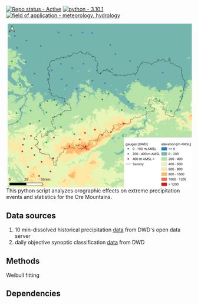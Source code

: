 [![Repo status - Active](https://img.shields.io/badge/Repo_status-Active-00aa00)](https://)
[![python - 3.10.1](https://img.shields.io/badge/python-3.10.1-ffe05c?logo=python&logoColor=4685b7)](https://)
[![field of application - meteorology, hydrology](https://img.shields.io/badge/field_of_application-meteorology%2C_hydrology-00aaff)](https://)

<img align="right" src="geodata/Map_Uebersicht_EN.png" alt="geodata/Map_Uebersicht_EN" width="500"/>    

This python script analyzes orographic effects on extreme precipitation events and statistics for the Ore Mountains.    

## Data sources
1) 10 min-dissolved historical precipitation [data](https://opendata.dwd.de/climate_environment/CDC/observations_germany/climate/10_minutes/precipitation/historical/) from DWD's open data server   
3) daily objective synoptic classification [data](https://www.dwd.de/DE/leistungen/wetterlagenklassifikation/online_wlkvorhersage.txt;jsessionid=1F0BCB25E9FF37EDF051BC5A8C1F48E5.live11053?view=nasPublication&nn=16102) from DWD    


## Methods
Weibull fitting

## Dependencies 
